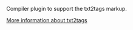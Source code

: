 Compiler plugin to support the txt2tags markup.

[More information about txt2tags](http://txt2tags.org/)




